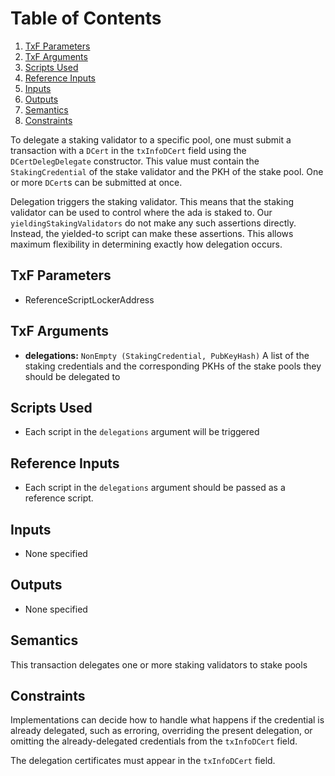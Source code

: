 # Table of Contents

1. [TxF Parameters](#org95dbb5f)
2. [TxF Arguments](#org01f20b3)
3. [Scripts Used](#org8d9adf9)
4. [Reference Inputs](#org223f0d4)
5. [Inputs](#orga5a6957)
6. [Outputs](#org9dbbbad)
7. [Semantics](#org9888b6a)
8. [Constraints](#orgaf92db4)

To delegate a staking validator to a specific pool, one must submit a transaction with a `DCert` in the `txInfoDCert` field using the `DCertDelegDelegate` constructor.
This value must contain the `StakingCredential` of the stake validator and the PKH of the stake pool.
One or more `DCert`s can be submitted at once.

Delegation triggers the staking validator. This means that the staking validator can be used to control where the ada is staked to.
Our `yieldingStakingValidators` do not make any such assertions directly. Instead, the yielded-to script can make these assertions.
This allows maximum flexibility in determining exactly how delegation occurs.

<a id="org95dbb5f"></a>

## TxF Parameters

- ReferenceScriptLockerAddress

<a id="org01f20b3"></a>

## TxF Arguments

- **delegations:** `NonEmpty (StakingCredential, PubKeyHash)`
    A list of the staking credentials and the corresponding PKHs of the stake pools they should be delegated to

<a id="org8d9adf9"></a>

## Scripts Used

- Each script in the `delegations` argument will be triggered

<a id="org223f0d4"></a>

## Reference Inputs

- Each script in the `delegations` argument should be passed as a reference script.

<a id="orga5a6957"></a>

## Inputs

- None specified

<a id="org9dbbbad"></a>

## Outputs

- None specified

<a id="org9888b6a"></a>

## Semantics

This transaction delegates one or more staking validators to stake pools

<a id="orgaf92db4"></a>

## Constraints

Implementations can decide how to handle what happens if the credential is already delegated, such as erroring, overriding the present delegation, or omitting the already-delegated credentials from the `txInfoDCert` field.

The delegation certificates must appear in the `txInfoDCert` field.
